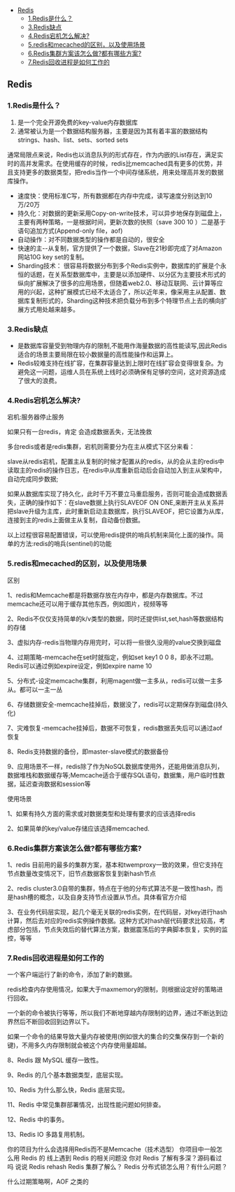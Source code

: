<!-- TOC -->

- [Redis](#redis)
  - [1.Redis是什么？](#1redis%e6%98%af%e4%bb%80%e4%b9%88)
  - [3.Redis缺点](#3redis%e7%bc%ba%e7%82%b9)
  - [4.Redis宕机怎么解决?](#4redis%e5%ae%95%e6%9c%ba%e6%80%8e%e4%b9%88%e8%a7%a3%e5%86%b3)
  - [5.redis和mecached的区别，以及使用场景](#5redis%e5%92%8cmecached%e7%9a%84%e5%8c%ba%e5%88%ab%e4%bb%a5%e5%8f%8a%e4%bd%bf%e7%94%a8%e5%9c%ba%e6%99%af)
  - [6.Redis集群方案该怎么做?都有哪些方案?](#6redis%e9%9b%86%e7%be%a4%e6%96%b9%e6%a1%88%e8%af%a5%e6%80%8e%e4%b9%88%e5%81%9a%e9%83%bd%e6%9c%89%e5%93%aa%e4%ba%9b%e6%96%b9%e6%a1%88)
  - [7.Redis回收进程是如何工作的](#7redis%e5%9b%9e%e6%94%b6%e8%bf%9b%e7%a8%8b%e6%98%af%e5%a6%82%e4%bd%95%e5%b7%a5%e4%bd%9c%e7%9a%84)

<!-- /TOC -->

## Redis
### 1.Redis是什么？

1. 是一个完全开源免费的key-value内存数据库 
2. 通常被认为是一个数据结构服务器，主要是因为其有着丰富的数据结构 strings、hash、list、sets、sorted sets

通常局限点来说，Redis也以消息队列的形式存在，作为内嵌的List存在，满足实时的高并发需求。在使用缓存的时候，redis比memcached具有更多的优势，并且支持更多的数据类型，把redis当作一个中间存储系统，用来处理高并发的数据库操作。

- 速度快：使用标准C写，所有数据都在内存中完成，读写速度分别达到10万/20万 
- 持久化：对数据的更新采用Copy-on-write技术，可以异步地保存到磁盘上，主要有两种策略，一是根据时间，更新次数的快照（save 300 10 ）二是基于语句追加方式(Append-only file，aof) 
- 自动操作：对不同数据类型的操作都是自动的，很安全 
- 快速的主--从复制，官方提供了一个数据，Slave在21秒即完成了对Amazon网站10G key set的复制。 
- Sharding技术： 很容易将数据分布到多个Redis实例中，数据库的扩展是个永恒的话题，在关系型数据库中，主要是以添加硬件、以分区为主要技术形式的纵向扩展解决了很多的应用场景，但随着web2.0、移动互联网、云计算等应用的兴起，这种扩展模式已经不太适合了，所以近年来，像采用主从配置、数据库复制形式的，Sharding这种技术把负载分布到多个特理节点上去的横向扩展方式用处越来越多。

### 3.Redis缺点

- 是数据库容量受到物理内存的限制,不能用作海量数据的高性能读写,因此Redis适合的场景主要局限在较小数据量的高性能操作和运算上。
- Redis较难支持在线扩容，在集群容量达到上限时在线扩容会变得很复杂。为避免这一问题，运维人员在系统上线时必须确保有足够的空间，这对资源造成了很大的浪费。
  
### 4.Redis宕机怎么解决?

宕机:服务器停止服务

如果只有一台redis，肯定 会造成数据丢失，无法挽救

多台redis或者是redis集群，宕机则需要分为在主从模式下区分来看：

slave从redis宕机，配置主从复制的时候才配置从的redis，从的会从主的redis中读取主的redis的操作日志，在redis中从库重新启动后会自动加入到主从架构中，自动完成同步数据;

如果从数据库实现了持久化，此时千万不要立马重启服务，否则可能会造成数据丢失，正确的操作如下：在slave数据上执行SLAVEOF ON ONE,来断开主从关系并把slave升级为主库，此时重新启动主数据库，执行SLAVEOF，把它设置为从库，连接到主的redis上面做主从复制，自动备份数据。

以上过程很容易配置错误，可以使用redis提供的哨兵机制来简化上面的操作。简单的方法:redis的哨兵(sentinel)的功能

### 5.redis和mecached的区别，以及使用场景

区别

1、redis和Memcache都是将数据存放在内存中，都是内存数据库。不过memcache还可以用于缓存其他东西，例如图片，视频等等

2、Redis不仅仅支持简单的k/v类型的数据，同时还提供list,set,hash等数据结构的存储

3、虚拟内存-redis当物理内存用完时，可以将一些很久没用的value交换到磁盘

4、过期策略-memcache在set时就指定，例如set key1 0 0 8，即永不过期。Redis可以通过例如expire设定，例如expire name 10

5、分布式-设定memcache集群，利用magent做一主多从，redis可以做一主多从。都可以一主一丛

6、存储数据安全-memcache挂掉后，数据没了，redis可以定期保存到磁盘(持久化)

7、灾难恢复-memcache挂掉后，数据不可恢复，redis数据丢失后可以通过aof恢复

8、Redis支持数据的备份，即master-slave模式的数据备份

9、应用场景不一样，redis除了作为NoSQL数据库使用外，还能用做消息队列，数据堆栈和数据缓存等;Memcache适合于缓存SQL语句，数据集，用户临时性数据，延迟查询数据和session等

使用场景

1、如果有持久方面的需求或对数据类型和处理有要求的应该选择redis

2、如果简单的key/value存储应该选择memcached.

### 6.Redis集群方案该怎么做?都有哪些方案?

1、redis 目前用的最多的集群方案，基本和twemproxy一致的效果，但它支持在节点数量改变情况下，旧节点数据客恢复到新hash节点

2、redis cluster3.0自带的集群，特点在于他的分布式算法不是一致性hash，而是hash槽的概念，以及自身支持节点设置从节点。具体看官方介绍

3、在业务代码层实现，起几个毫无关联的redis实例，在代码层，对key进行hash计算，然后去对应的redis实例操作数据。这种方式对hash层代码要求比较高，考虑部分包括，节点失效后的替代算法方案，数据震荡后的字典脚本恢复，实例的监控，等等

### 7.Redis回收进程是如何工作的

一个客户端运行了新的命令，添加了新的数据。

redis检查内存使用情况，如果大于maxmemory的限制，则根据设定好的策略进行回收。

一个新的命令被执行等等，所以我们不断地穿越内存限制的边界，通过不断达到边界然后不断回收回到边界以下。

如果一个命令的结果导致大量内存被使用(例如很大的集合的交集保存到一个新的键)，不用多久内存限制就会被这个内存使用量超越。

8、Redis 跟 MySQL 缓存一致性。

9、Redis 的几个基本数据类型，底层实现。

10、Redis 为什么那么快，Redis 底层实现。

11、Redis 中常见集群部署情况，出现性能问题如何排查。

12、Redis 中的事务。

13、Redis IO 多路复用机制。

你的项目为什么会选择用Redis而不是Memcache（技术选型）
你项目中一般怎么用 Redis 的
线上遇到 Redis 的相关问题没
你对 Redis 了解有多深？源码看过吗
说说 Redis rehash
Redis 集群了解么？
Redis 分布式锁怎么用？有什么问题？

什么过期策略啊，AOF 之类的